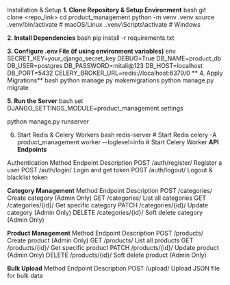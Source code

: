 Installation & Setup
**1. Clone Repository & Setup Environment**
bash
git clone <repo_link>
cd product_management
python -m venv .venv
source .venv/bin/activate  # macOS/Linux
.\.venv\Scripts\activate   # Windows


**2. Install Dependencies**
bash
pip install -r requirements.txt

**3. Configure .env File (if using environment variables)**
env
SECRET_KEY=your_django_secret_key
DEBUG=True
DB_NAME=product_db
DB_USER=postgres
DB_PASSWORD=mitali@123
DB_HOST=localhost
DB_PORT=5432
CELERY_BROKER_URL=redis://localhost:6379/0
**
4. Apply Migrations**
bash
python manage.py makemigrations
python manage.py migrate

**5. Run the Server**
bash
set DJANGO_SETTINGS_MODULE=product_management.settings

python manage.py runserver

6. Start Redis & Celery Workers
bash
redis-server  # Start Redis
celery -A product_management worker --loglevel=info  # Start Celery Worker
**API Endpoints**

Authentication
Method	Endpoint	Description
POST	/auth/register/	Register a user
POST	/auth/login/	Login and get token
POST	/auth/logout/	Logout & blacklist token


**Category Management**
Method	Endpoint	Description
POST	/categories/	Create category (Admin Only)
GET	/categories/	List all categories
GET	/categories/{id}/	Get specific category
PATCH	/categories/{id}/	Update category (Admin Only)
DELETE	/categories/{id}/	Soft delete category (Admin Only)


**Product Management**
Method	Endpoint	Description
POST	/products/	Create product (Admin Only)
GET	/products/	List all products
GET	/products/{id}/	Get specific product
PATCH	/products/{id}/	Update product (Admin Only)
DELETE	/products/{id}/	Soft delete product (Admin Only)


**Bulk Upload**
Method	Endpoint	Description
POST	/upload/	Upload JSON file for bulk data
